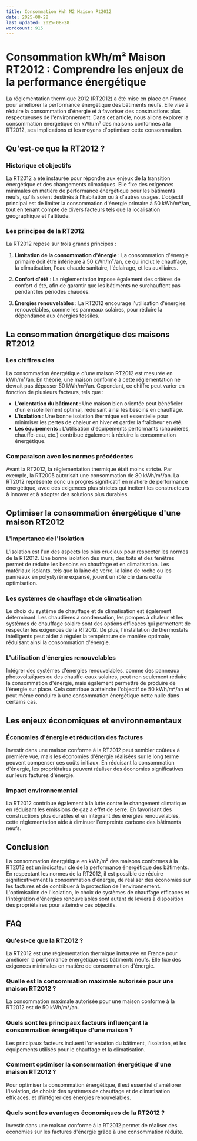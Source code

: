 ```yaml
---
title: Consommation Kwh M2 Maison Rt2012
date: 2025-08-28
last_updated: 2025-08-28
wordcount: 915
---
```


# Consommation kWh/m² Maison RT2012 : Comprendre les enjeux de la performance énergétique

La réglementation thermique 2012 (RT2012) a été mise en place en France pour améliorer la performance énergétique des bâtiments neufs. Elle vise à réduire la consommation d'énergie et à favoriser des constructions plus respectueuses de l'environnement. Dans cet article, nous allons explorer la consommation énergétique en kWh/m² des maisons conformes à la RT2012, ses implications et les moyens d'optimiser cette consommation.

## Qu'est-ce que la RT2012 ?

### Historique et objectifs

La RT2012 a été instaurée pour répondre aux enjeux de la transition énergétique et des changements climatiques. Elle fixe des exigences minimales en matière de performance énergétique pour les bâtiments neufs, qu'ils soient destinés à l'habitation ou à d'autres usages. L'objectif principal est de limiter la consommation d'énergie primaire à 50 kWh/m²/an, tout en tenant compte de divers facteurs tels que la localisation géographique et l'altitude.

### Les principes de la RT2012

La RT2012 repose sur trois grands principes :

1. **Limitation de la consommation d'énergie** : La consommation d'énergie primaire doit être inférieure à 50 kWh/m²/an, ce qui inclut le chauffage, la climatisation, l'eau chaude sanitaire, l'éclairage, et les auxiliaires.
   
2. **Confort d'été** : La réglementation impose également des critères de confort d'été, afin de garantir que les bâtiments ne surchauffent pas pendant les périodes chaudes.

3. **Énergies renouvelables** : La RT2012 encourage l'utilisation d'énergies renouvelables, comme les panneaux solaires, pour réduire la dépendance aux énergies fossiles.

## La consommation énergétique des maisons RT2012

### Les chiffres clés

La consommation énergétique d'une maison RT2012 est mesurée en kWh/m²/an. En théorie, une maison conforme à cette réglementation ne devrait pas dépasser 50 kWh/m²/an. Cependant, ce chiffre peut varier en fonction de plusieurs facteurs, tels que :

- **L'orientation du bâtiment** : Une maison bien orientée peut bénéficier d'un ensoleillement optimal, réduisant ainsi les besoins en chauffage.
- **L'isolation** : Une bonne isolation thermique est essentielle pour minimiser les pertes de chaleur en hiver et garder la fraîcheur en été.
- **Les équipements** : L'utilisation d'équipements performants (chaudières, chauffe-eau, etc.) contribue également à réduire la consommation énergétique.

### Comparaison avec les normes précédentes

Avant la RT2012, la réglementation thermique était moins stricte. Par exemple, la RT2005 autorisait une consommation de 80 kWh/m²/an. La RT2012 représente donc un progrès significatif en matière de performance énergétique, avec des exigences plus strictes qui incitent les constructeurs à innover et à adopter des solutions plus durables.

## Optimiser la consommation énergétique d'une maison RT2012

### L'importance de l'isolation

L'isolation est l'un des aspects les plus cruciaux pour respecter les normes de la RT2012. Une bonne isolation des murs, des toits et des fenêtres permet de réduire les besoins en chauffage et en climatisation. Les matériaux isolants, tels que la laine de verre, la laine de roche ou les panneaux en polystyrène expansé, jouent un rôle clé dans cette optimisation.

### Les systèmes de chauffage et de climatisation

Le choix du système de chauffage et de climatisation est également déterminant. Les chaudières à condensation, les pompes à chaleur et les systèmes de chauffage solaire sont des options efficaces qui permettent de respecter les exigences de la RT2012. De plus, l'installation de thermostats intelligents peut aider à réguler la température de manière optimale, réduisant ainsi la consommation d'énergie.

### L'utilisation d'énergies renouvelables

Intégrer des systèmes d'énergies renouvelables, comme des panneaux photovoltaïques ou des chauffe-eaux solaires, peut non seulement réduire la consommation d'énergie, mais également permettre de produire de l'énergie sur place. Cela contribue à atteindre l'objectif de 50 kWh/m²/an et peut même conduire à une consommation énergétique nette nulle dans certains cas.

## Les enjeux économiques et environnementaux

### Économies d'énergie et réduction des factures

Investir dans une maison conforme à la RT2012 peut sembler coûteux à première vue, mais les économies d'énergie réalisées sur le long terme peuvent compenser ces coûts initiaux. En réduisant la consommation d'énergie, les propriétaires peuvent réaliser des économies significatives sur leurs factures d'énergie.

### Impact environnemental

La RT2012 contribue également à la lutte contre le changement climatique en réduisant les émissions de gaz à effet de serre. En favorisant des constructions plus durables et en intégrant des énergies renouvelables, cette réglementation aide à diminuer l'empreinte carbone des bâtiments neufs.

## Conclusion

La consommation énergétique en kWh/m² des maisons conformes à la RT2012 est un indicateur clé de la performance énergétique des bâtiments. En respectant les normes de la RT2012, il est possible de réduire significativement la consommation d'énergie, de réaliser des économies sur les factures et de contribuer à la protection de l'environnement. L'optimisation de l'isolation, le choix de systèmes de chauffage efficaces et l'intégration d'énergies renouvelables sont autant de leviers à disposition des propriétaires pour atteindre ces objectifs.

## FAQ

### Qu'est-ce que la RT2012 ?

La RT2012 est une réglementation thermique instaurée en France pour améliorer la performance énergétique des bâtiments neufs. Elle fixe des exigences minimales en matière de consommation d'énergie.

### Quelle est la consommation maximale autorisée pour une maison RT2012 ?

La consommation maximale autorisée pour une maison conforme à la RT2012 est de 50 kWh/m²/an.

### Quels sont les principaux facteurs influençant la consommation énergétique d'une maison ?

Les principaux facteurs incluent l'orientation du bâtiment, l'isolation, et les équipements utilisés pour le chauffage et la climatisation.

### Comment optimiser la consommation énergétique d'une maison RT2012 ?

Pour optimiser la consommation énergétique, il est essentiel d'améliorer l'isolation, de choisir des systèmes de chauffage et de climatisation efficaces, et d'intégrer des énergies renouvelables.

### Quels sont les avantages économiques de la RT2012 ?

Investir dans une maison conforme à la RT2012 permet de réaliser des économies sur les factures d'énergie grâce à une consommation réduite.